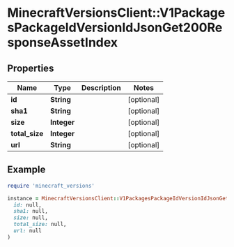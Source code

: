 # MinecraftVersionsClient::V1PackagesPackageIdVersionIdJsonGet200ResponseAssetIndex

## Properties

| Name | Type | Description | Notes |
| ---- | ---- | ----------- | ----- |
| **id** | **String** |  | [optional] |
| **sha1** | **String** |  | [optional] |
| **size** | **Integer** |  | [optional] |
| **total_size** | **Integer** |  | [optional] |
| **url** | **String** |  | [optional] |

## Example

```ruby
require 'minecraft_versions'

instance = MinecraftVersionsClient::V1PackagesPackageIdVersionIdJsonGet200ResponseAssetIndex.new(
  id: null,
  sha1: null,
  size: null,
  total_size: null,
  url: null
)
```

